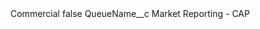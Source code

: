 <?xml version="1.0" encoding="UTF-8"?>
<CustomMetadata xmlns="http://soap.sforce.com/2006/04/metadata" xmlns:xsi="http://www.w3.org/2001/XMLSchema-instance" xmlns:xsd="http://www.w3.org/2001/XMLSchema">
    <label>Commercial</label>
    <protected>false</protected>
    <values>
        <field>QueueName__c</field>
        <value xsi:type="xsd:string">Market Reporting - CAP</value>
    </values>
</CustomMetadata>
